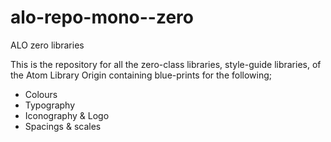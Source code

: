 # alo-repo-mono--zero
 ALO zero libraries

 This is the repository for all the zero-class libraries, style-guide libraries, of the Atom Library Origin containing blue-prints for the following;

<ul>
<li> Colours 
<li> Typography
<li> Iconography & Logo
<li> Spacings & scales
</ul>